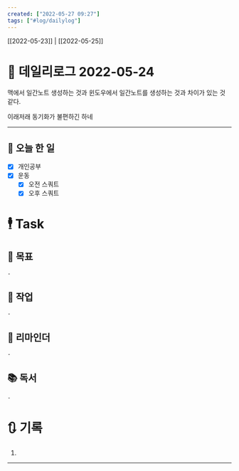 ```yaml
---
created: ["2022-05-27 09:27"]
tags: ["#log/dailylog"]
---
```


[[2022-05-23]] | [[2022-05-25]]

# 📅 데일리로그  2022-05-24
맥에서 일간노트 생성하는 것과 윈도우에서 일간노트를 생성하는 것과 차이가 있는 것 같다.

이래저래 동기화가 불편하긴 하네

---
## 🔷 오늘 한 일
- [x] 개인공부
- [x] 운동
	- [x] 오전 스쿼트
	- [x] 오후 스쿼트

# 🕴 Task
## 🎯 목표
	- 
## 🚀 작업
	- 
## 📕 리마인더
	- 
## 📚 독서
	- 
# 🔃 기록
1. 
---

